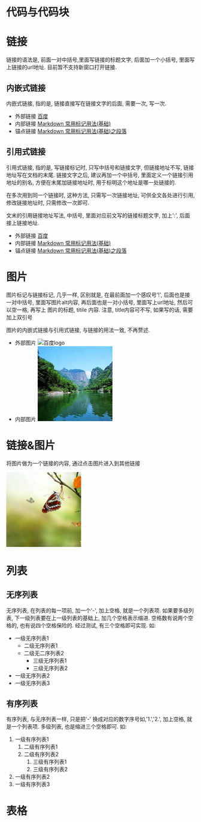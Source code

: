 # 代码与代码块


# 链接

链接的语法是, 前面一对中括号,里面写链接的标题文字, 后面加一个小括号, 里面写上链接的url地址. 目前暂不支持新窗口打开链接.

## 内嵌式链接

内嵌式链接, 指的是, 链接直接写在链接文字的后面, 需要一次, 写一次.

- 外部链接 [百度](http://www.baidu.com)
- 内部链接 [Markdown 常用标记用法(基础)](markdown_a.md)
- 锚点链接 [Markdown 常用标记用法(基础)之段落](markdown_a.md#段落)

## 引用式链接

引用式链接, 指的是, 写链接标记时, 只写中括号和链接文字, 但链接地址不写, 链接地址写在文档的末尾. 链接文字之后, 建议再加一个中括号, 里面定义一个链接引用地址的别名, 方便在末尾加链接地址时, 用于标明这个地址是哪一处链接的.

在多次用到同一个链接时, 这种方法, 只需写一次链接地址, 可供全文各处进行引用, 修改链接地址时, 只需修改一次即可.

文末的引用链接地址写法, 中括号, 里面对应前文写的链接标题文字, 加上':', 后面接上链接地址.

- 外部链接 [百度][baidu]
- 内部链接 [Markdown 常用标记用法(基础)][markdown_a.md]
- 锚点链接 [Markdown 常用标记用法(基础)之段落][markdown_a.md#段落]

[baidu]:http://www.baidu.com
[markdown_a.md]:markdown_a.md
[markdown_a.md#段落]:markdown_a.md#段落

# 图片

图片标记与链接标记, 几乎一样, 区别就是, 在最前面加一个感叹号'!', 后面也是接一对中括号, 里面写图片alt内容, 再后面也是一对小括号, 里面写上url地址, 然后可以空一格, 再写上 图片的标题, titile 内容. 注意, title内容可不写, 如果写的话, 需要加上双引号

图片的内嵌式链接与引用式链接, 与链接的用法一致, 不再赘述.

- 外部图片 ![百度logo](https://www.baidu.com/img/bd_logo1.png "百度logo")
- 内部图片 ![风景图片](images/fj5.jpg "风景")

# 链接&图片

将图片做为一个链接的内容, 通过点击图片进入到其他链接

[![风景](images/fj8.jpg "图片链接, 点击图片链接到其他页面")](markdown_a.md)


# 列表

## 无序列表

无序列表, 在列表的每一项前, 加一个'-', 加上空格, 就是一个列表项. 如果要多级列表, 下一级列表要在上一级列表的基础上, 加几个空格表示缩进. 空格数有说两个空格的, 也有说四个空格保险的. 经过测试, 有三个空格即可实现. 如:

- 一级无序列表1
   - 二级无序列表1
   - 二级无二序列表2
      - 三级无序列表1
      - 三级无序列表2
- 一级无序列表2
- 一级无序列表3

## 有序列表

有序列表, 与无序列表一样, 只是把'-' 换成对应的数字序号如,'1.','2.', 加上空格, 就是一个列表项. 多级列表, 也是缩进三个空格即可. 如:

1. 一级有序列表1
   1. 二级有序列表1
   2. 二级有序列表2
      1. 三级有序列表1
      2. 三级有序列表2
2. 一级有序列表2
3. 一级有序列表3

# 表格